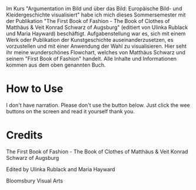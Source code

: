 Im Kurs "Argumentation im Bild und über das Bild: Europäische Bild- und Kleidergeschichte visualisiert" habe ich mich dieses Sommersemester mit der Publikation "The First Book of Fashion - The Book of Clothes of Matthäus & Veit Konrad Schwarz of Augsburg" (editiert von Ulinka Rublack und Maria Hayward) beschäftigt. Aufgabenstellung war es, sich mit einem Werk oder Publikation der Kunstgeschichte auseinanderzusetzen, es vorzustellen und mit einer Anwendung der Wahl zu visualisieren. Hier seht ihr meine wunderschönes Flowchart, welches von Matthäus Schwarz und seinem "First Book of Fashion" handelt. Alle Inhalte und Informationen kommen aus dem oben genannten Buch. 

# How to Use

I don't have narration. Please don't use the button below. Just click the wee buttons on the screen and read it yourself thank you.

# Credits

The First Book of Fashion - The Book of Clothes of Matthäus & Veit Konrad Schwarz of Augsburg

Edited by Ulinka Rublack and Maria Hayward

Bloomsbury Visual Arts
